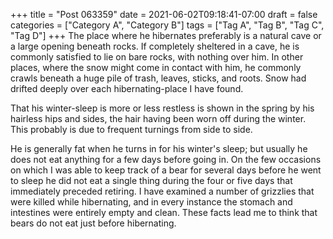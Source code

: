 +++
title = "Post 063359"
date = 2021-06-02T09:18:41-07:00
draft = false
categories = ["Category A", "Category B"]
tags = ["Tag A", "Tag B", "Tag C", "Tag D"]
+++
The place where he hibernates preferably is a natural cave or a large opening beneath rocks. If completely sheltered in a cave, he is commonly satisfied to lie on bare rocks, with nothing over him. In other places, where the snow might come in contact with him, he commonly crawls beneath a huge pile of trash, leaves, sticks, and roots. Snow had drifted deeply over each hibernating-place I have found.

That his winter-sleep is more or less restless is shown in the spring by his hairless hips and sides, the hair having been worn off during the winter. This probably is due to frequent turnings from side to side.

He is generally fat when he turns in for his winter's sleep; but usually he does not eat anything for a few days before going in. On the few occasions on which I was able to keep track of a bear for several days before he went to sleep he did not eat a single thing during the four or five days that immediately preceded retiring. I have examined a number of grizzlies that were killed while hibernating, and in every instance the stomach and intestines were entirely empty and clean. These facts lead me to think that bears do not eat just before hibernating.
